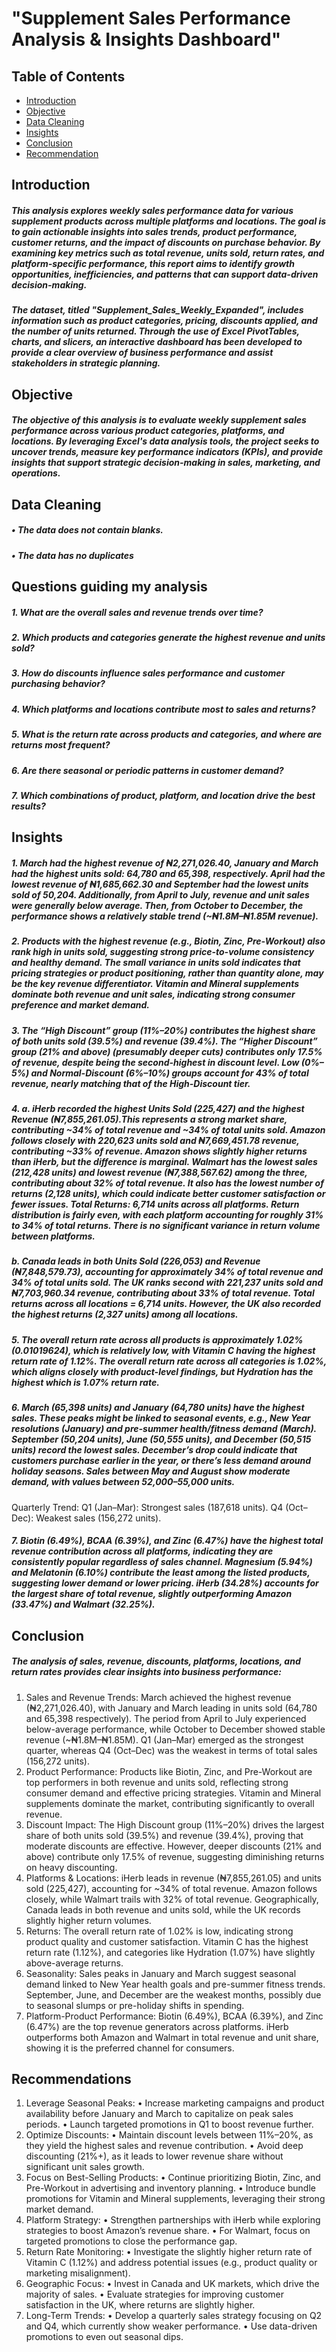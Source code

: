 # "Supplement Sales Performance Analysis & Insights Dashboard"
## Table of Contents
- [Introduction](#Introduction)
- [Objective](#Objective)
- [Data Cleaning](#Data-Cleaning)
- [Insights](#Insights)
- [Conclusion](#Conclusion)
- [Recommendation](#Recommendation)
  
## Introduction
##### This analysis explores weekly sales performance data for various supplement products across multiple platforms and locations. The goal is to gain actionable insights into sales trends, product performance, customer returns, and the impact of discounts on purchase behavior. By examining key metrics such as total revenue, units sold, return rates, and platform-specific performance, this report aims to identify growth opportunities, inefficiencies, and patterns that can support data-driven decision-making. 
##### The dataset, titled "Supplement_Sales_Weekly_Expanded", includes information such as product categories, pricing, discounts applied, and the number of units returned. Through the use of Excel PivotTables, charts, and slicers, an interactive dashboard has been developed to provide a clear overview of business performance and assist stakeholders in strategic planning.

## Objective
##### The objective of this analysis is to evaluate weekly supplement sales performance across various product categories, platforms, and locations. By leveraging Excel's data analysis tools, the project seeks to uncover trends, measure key performance indicators (KPIs), and provide insights that support strategic decision-making in sales, marketing, and operations.

## Data Cleaning
##### •	The data does not contain blanks.
##### •	The data has no duplicates 

## Questions guiding my analysis
##### 1.	What are the overall sales and revenue trends over time?
##### 2.	Which products and categories generate the highest revenue and units sold?
##### 3.	How do discounts influence sales performance and customer purchasing behavior?
##### 4.	Which platforms and locations contribute most to sales and returns?
##### 5.	What is the return rate across products and categories, and where are returns most frequent?
##### 6.	 Are there seasonal or periodic patterns in customer demand?
##### 7.	 Which combinations of product, platform, and location drive the best results?

## Insights
##### 1.	 March had the highest revenue of ₦2,271,026.40, January and March had the highest units sold: 64,780 and 65,398, respectively. April had the lowest revenue of ₦1,685,662.30 and September had the lowest units sold of 50,204. Additionally, from April to July, revenue and unit sales were generally below average. Then, from October to December, the performance shows a relatively stable trend (~₦1.8M–₦1.85M revenue).
##### 2.	Products with the highest revenue (e.g., Biotin, Zinc, Pre-Workout) also rank high in units sold, suggesting strong price-to-volume consistency and healthy demand. The small variance in units sold indicates that pricing strategies or product positioning, rather than quantity alone, may be the key revenue differentiator. Vitamin and Mineral supplements dominate both revenue and unit sales, indicating strong consumer preference and market demand.
##### 3.	The “High Discount” group (11%–20%) contributes the highest share of both units sold (39.5%) and revenue (39.4%). The “Higher Discount” group (21% and above) (presumably deeper cuts) contributes only 17.5% of revenue, despite being the second-highest in discount level. Low (0%–5%) and Normal-Discount (6%–10%) groups account for 43% of total revenue, nearly matching that of the High-Discount tier.
##### 4.	a.  iHerb recorded the highest Units Sold (225,427) and the highest Revenue (₦7,855,261.05).This represents a strong market share, contributing ~34% of total revenue and ~34% of total units sold. Amazon follows closely with 220,623 units sold and ₦7,669,451.78 revenue, contributing ~33% of revenue.  Amazon shows slightly higher returns than iHerb, but the difference is marginal.  Walmart has the lowest sales (212,428 units) and lowest revenue (₦7,388,567.62) among the three, contributing about 32% of total revenue.  It also has the lowest number of returns (2,128 units), which could indicate better customer satisfaction or fewer issues. Total Returns: 6,714 units across all platforms. Return distribution is fairly even, with each platform accounting for roughly 31% to 34% of total returns. There is no significant variance in return volume between platforms.
##### b. Canada leads in both Units Sold (226,053) and Revenue (₦7,848,579.73), accounting for approximately 34% of total revenue and 34% of total units sold. The UK ranks second with 221,237 units sold and ₦7,703,960.34 revenue, contributing about 33% of total revenue. Total returns across all locations = 6,714 units. However, the UK also recorded the highest returns (2,327 units) among all locations.
##### 5.	The overall return rate across all products is approximately 1.02% (0.01019624), which is relatively low, with Vitamin C having the highest return rate of 1.12%. The overall return rate across all categories is 1.02%, which aligns closely with product-level findings, but Hydration has the highest which is 1.07% return rate.
##### 6.	March (65,398 units) and January (64,780 units) have the highest sales. These peaks might be linked to seasonal events, e.g., New Year resolutions (January) and pre-summer health/fitness demand (March). September (50,204 units), June (50,555 units), and December (50,515 units) record the lowest sales. December’s drop could indicate that customers purchase earlier in the year, or there’s less demand around holiday seasons. Sales between May and August show moderate demand, with values between 52,000–55,000 units. 
Quarterly Trend: Q1 (Jan–Mar): Strongest sales (187,618 units). Q4 (Oct–Dec): Weakest sales (156,272 units).
##### 7.	Biotin (6.49%), BCAA (6.39%), and Zinc (6.47%) have the highest total revenue contribution across all platforms, indicating they are consistently popular regardless of sales channel. Magnesium (5.94%) and Melatonin (6.10%) contribute the least among the listed products, suggesting lower demand or lower pricing. iHerb (34.28%) accounts for the largest share of total revenue, slightly outperforming Amazon (33.47%) and Walmart (32.25%).
   
## Conclusion
##### The analysis of sales, revenue, discounts, platforms, locations, and return rates provides clear insights into business performance:
1.	Sales and Revenue Trends:
March achieved the highest revenue (₦2,271,026.40), with January and March leading in units sold (64,780 and 65,398 respectively). The period from April to July experienced below-average performance, while October to December showed stable revenue (~₦1.8M–₦1.85M). Q1 (Jan–Mar) emerged as the strongest quarter, whereas Q4 (Oct–Dec) was the weakest in terms of total sales (156,272 units).
2.	Product Performance:
Products like Biotin, Zinc, and Pre-Workout are top performers in both revenue and units sold, reflecting strong consumer demand and effective pricing strategies. Vitamin and Mineral supplements dominate the market, contributing significantly to overall revenue.
3.	Discount Impact:
The High Discount group (11%–20%) drives the largest share of both units sold (39.5%) and revenue (39.4%), proving that moderate discounts are effective. However, deeper discounts (21% and above) contribute only 17.5% of revenue, suggesting diminishing returns on heavy discounting.
4.	Platforms & Locations:
iHerb leads in revenue (₦7,855,261.05) and units sold (225,427), accounting for ~34% of total revenue. Amazon follows closely, while Walmart trails with 32% of total revenue. Geographically, Canada leads in both revenue and units sold, while the UK records slightly higher return volumes.
5.	Returns:
The overall return rate of 1.02% is low, indicating strong product quality and customer satisfaction. Vitamin C has the highest return rate (1.12%), and categories like Hydration (1.07%) have slightly above-average returns.
6.	Seasonality:
Sales peaks in January and March suggest seasonal demand linked to New Year health goals and pre-summer fitness trends. September, June, and December are the weakest months, possibly due to seasonal slumps or pre-holiday shifts in spending.
7.	Platform-Product Performance:
Biotin (6.49%), BCAA (6.39%), and Zinc (6.47%) are the top revenue generators across platforms. iHerb outperforms both Amazon and Walmart in total revenue and unit share, showing it is the preferred channel for consumers.

## Recommendations
1.	Leverage Seasonal Peaks:
•	Increase marketing campaigns and product availability before January and March to capitalize on peak sales periods.
•	Launch targeted promotions in Q1 to boost revenue further.
2.	Optimize Discounts:
•	Maintain discount levels between 11%–20%, as they yield the highest sales and revenue contribution.
•	Avoid deep discounting (21%+), as it leads to lower revenue share without significant unit sales growth.
3.	Focus on Best-Selling Products:
•	Continue prioritizing Biotin, Zinc, and Pre-Workout in advertising and inventory planning.
•	Introduce bundle promotions for Vitamin and Mineral supplements, leveraging their strong market demand.
4.	Platform Strategy:
•	Strengthen partnerships with iHerb while exploring strategies to boost Amazon’s revenue share.
•	For Walmart, focus on targeted promotions to close the performance gap.
5.	Return Rate Monitoring:
•	Investigate the slightly higher return rate of Vitamin C (1.12%) and address potential issues (e.g., product quality or marketing misalignment).
6.	Geographic Focus:
•	Invest in Canada and UK markets, which drive the majority of sales.
•	Evaluate strategies for improving customer satisfaction in the UK, where returns are slightly higher.
7.	Long-Term Trends:
•	Develop a quarterly sales strategy focusing on Q2 and Q4, which currently show weaker performance.
•	Use data-driven promotions to even out seasonal dips.











